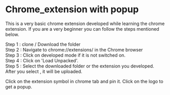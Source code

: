 # Chrome_extension with popup
This is a very basic chrome extension developed while learning the chrome extension. If you are a very beginner you can follow the steps mentioned below.

Step 1 : clone / Download the folder </br>
Step 2 : Navigate to chrome://extensions/ in the Chrome browser </br>
Step 3 : Click on developed mode if it is not switched on. </br>
Step 4 : Click on 'Load Unpacked'. </br>
Step 5 : Select the downloaded folder or the extension you developed. </br>
         After you select , it will be uploaded. 
        
 Click on the extension symbol in chrome tab and pin it. Click on the logo to get a popup.

